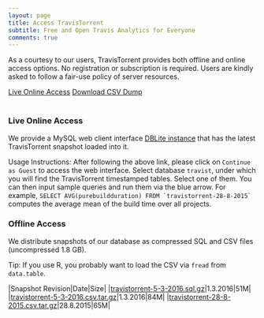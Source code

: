 ```yaml
---
layout: page
title: Access TravisTorrent
subtitle: Free and Open Travis Analytics for Everyone
comments: true
---
```


As a courtesy to our users, TravisTorrent provides both offline and online
access options. No registration or subscription is required. Users are kindly asked to follow a fair-use policy of server resources.

<div class="get-started-wrap"><a class="btn btn-success btn-lg get-started-btn" href="/dblite/">Live Online Access</a> <a class="btn btn-success btn-lg get-started-btn" href="https://testroots.org/travistorrentdumps/travistorrent-5-3-2016.csv.tar.gz">Download CSV Dump</a></div>
<br>

### Live Online Access
We provide a MySQL web client interface [DBLite instance](/dblite/) that
has the latest TravisTorrent snapshot loaded into it.

Usage Instructions: After following the above link, please click on `Continue
as Guest` to access the web interface.  Select database `travist`, under which
you will find the TravisTorrent timestamped tables. Select one of them. You can
then input sample queries and run them via the blue arrow.  For example,
``SELECT AVG(purebuildduration) FROM `travistorrent-28-8-2015` `` computes the
average mean of the build time over all projects.

### Offline Access
We distribute snapshots of our database as compressed SQL and CSV files (uncompressed 1.8 GB).

Tip: If you use R, you probably want to load the CSV via `fread` from `data.table`.

|Snapshot Revision|Date|Size|
|[travistorrent-5-3-2016.sql.gz](https://testroots.org/travistorrentdumps/travistorrent-5-3-2016.sql.gz)|1.3.2016|51M|
|[travistorrent-5-3-2016.csv.tar.gz](https://testroots.org/travistorrentdumps/travistorrent-5-3-2016.csv.tar.gz)|1.3.2016|84M|
|[travistorrent-28-8-2015.csv.tar.gz](https://testroots.org/travistorrentdumps/travistorrent-28-8-2015.csv.tar.gz)|28.8.2015|65M|

